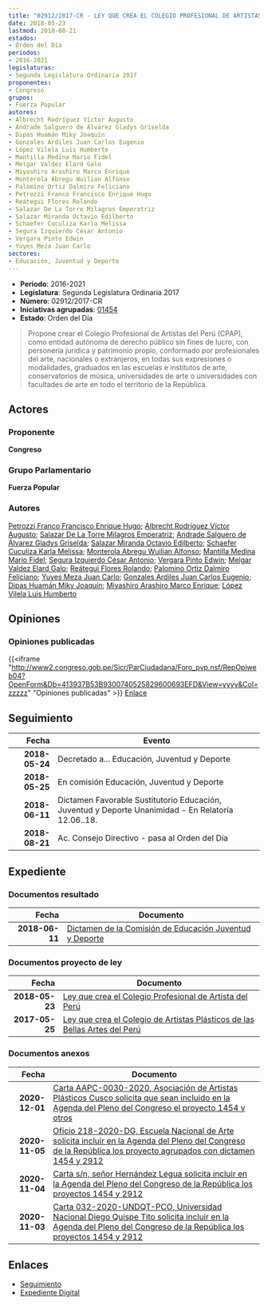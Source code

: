```yaml
---
title: "02912/2017-CR - LEY QUE CREA EL COLEGIO PROFESIONAL DE ARTISTAS DEL PERÚ"
date: 2018-05-23
lastmod: 2018-08-21
estados:
- Orden del Día
periodos:
- 2016-2021
legislaturas:
- Segunda Legislatura Ordinaria 2017
proponentes:
- Congreso
grupos:
- Fuerza Popular
autores:
- Albrecht Rodríguez Víctor Augusto
- Andrade Salguero de Álvarez Gladys Griselda
- Dipas Huamán Miky Joaquín
- Gonzales Ardiles Juan Carlos Eugenio
- López Vilela Luis Humberto
- Mantilla Medina Mario Fidel
- Melgar Valdez Elard Galo
- Miyashiro Arashiro Marco Enrique
- Monterola Abregu Wuilian Alfonso
- Palomino Ortiz Dalmiro Feliciano
- Petrozzi Franco Francisco Enrique Hugo
- Reátegui Flores Rolando
- Salazar De La Torre Milagros Emperatriz
- Salazar Miranda Octavio Edilberto
- Schaefer Cuculiza Karla Melissa
- Segura Izquierdo César Antonio
- Vergara Pinto Edwin
- Yuyes Meza Juan Carlo
sectores:
- Educación, Juventud y Deporte
---
```

- **Periodo**: 2016-2021
- **Legislatura**: Segunda Legislatura Ordinaria 2017
- **Número**: 02912/2017-CR
- **Iniciativas agrupadas**: [01454](../../01400/01454)
- **Estado**: Orden del Día

> Propone crear el Colegio Profesional de Artistas del Perú (CPAP), como entidad autónoma de derecho público sin fines de lucro, con personería jurídica y patrimonio propio, conformado por profesionales del arte, nacionales o extranjeros, en todas sus expresiones o modalidades, graduados en las escuelas e institutos de arte, conservatorios de música, universidades de arte o universidades con facultades de arte en todo el territorio de la República.


## Actores

### Proponente

**Congreso**

### Grupo Parlamentario

**Fuerza Popular**

### Autores

[Petrozzi Franco Francisco Enrique Hugo](mailto:mailto:fpetrozzi@congreso.gob.pe); [Albrecht Rodríguez Víctor Augusto](mailto:mailto:valbrecht@congreso.gob.pe); [Salazar De La Torre Milagros Emperatriz](mailto:mailto:msalazard@congreso.gob.pe); [Andrade Salguero de Álvarez Gladys Griselda](mailto:mailto:gandrade@congreso.gob.pe); [Salazar Miranda Octavio Edilberto](mailto:mailto:osalazar@congreso.gob.pe); [Schaefer Cuculiza Karla Melissa](mailto:mailto:kschaefer@congreso.gob.pe); [Monterola Abregu Wuilian Alfonso](mailto:mailto:wmonterola@congreso.gob.pe); [Mantilla Medina Mario Fidel](mailto:mailto:mmantilla@congreso.gob.pe); [Segura Izquierdo César Antonio](mailto:mailto:csegura@congreso.gob.pe); [Vergara Pinto Edwin](mailto:mailto:evergara@congreso.gob.pe); [Melgar Valdez Elard Galo](mailto:mailto:emelgar@congreso.gob.pe); [Reátegui Flores Rolando](mailto:mailto:rreategui@congreso.gob.pe); [Palomino Ortiz Dalmiro Feliciano](mailto:mailto:dfpalomino@congreso.gob.pe); [Yuyes Meza Juan Carlo](mailto:mailto:jyuyes@congreso.gob.pe); [Gonzales Ardiles Juan Carlos Eugenio](mailto:mailto:jgonzalesa@congreso.gob.pe); [Dipas Huamán Miky Joaquín](mailto:mailto:mdipas@congreso.gob.pe); [Miyashiro Arashiro Marco Enrique](mailto:mailto:mmiyashiro@congreso.gob.pe); [López Vilela Luis Humberto](mailto:mailto:llopezv@congreso.gob.pe)

## Opiniones

### Opiniones publicadas

{{<iframe "http://www2.congreso.gob.pe/Sicr/ParCiudadana/Foro_pvp.nsf/RepOpiweb04?OpenForm&Db=413937B53B9300740525829600693EFD&View=yyyy&Col=zzzzz" "Opiniones publicadas" >}}
[Enlace](http://www2.congreso.gob.pe/Sicr/ParCiudadana/Foro_pvp.nsf/RepOpiweb04?OpenForm&Db=413937B53B9300740525829600693EFD&View=yyyy&Col=zzzzz)


## Seguimiento

| Fecha | Evento |
|------:|--------|
| **2018-05-24** | Decretado a... Educación, Juventud y Deporte |
| **2018-05-25** | En comisión Educación, Juventud y Deporte |
| **2018-06-11** | Dictamen Favorable Sustitutorio Educación, Juventud y Deporte Unanimidad - En Relatoría 12.06..18. |
| **2018-08-21** | Ac. Consejo Directivo - pasa al Orden del Día |

## Expediente

### Documentos resultado

| Fecha | Documento |
|------:|-----------|
| **2018-06-11** | [Dictamen de la Comisión de Educación Juventud y Deporte](http://www.leyes.congreso.gob.pe/Documentos/2016_2021/Dictamenes/Proyectos_de_Ley/01454DC10MAY20180611.pdf) |

### Documentos proyecto de ley

| Fecha | Documento |
|------:|-----------|
| **2018-05-23** | [Ley que crea el Colegio Profesional de Artista del Perú](http://www.leyes.congreso.gob.pe/Documentos/2016_2021/Proyectos_de_Ley_y_de_Resoluciones_Legislativas/PL0291220180523..pdf) |
| **2017-05-25** | [Ley que crea el Colegio de Artistas Plásticos de las Bellas Artes del Perú](http://www.leyes.congreso.gob.pe/Documentos/2016_2021/Proyectos_de_Ley_y_de_Resoluciones_Legislativas/PL0145420170525.pdf) |

### Documentos anexos

| Fecha | Documento |
|------:|-----------|
| **2020-12-01** | [Carta AAPC-0030-2020, Asociación de Artistas Plásticos Cusco solicita que sean incluido en la Agenda del Pleno del Congreso el proyecto 1454 y otros](http://www.leyes.congreso.gob.pe/Documentos/2016_2021/Oficios/Otras_Instituciones/CARTA-AAPC-0030-2020.pdf) |
| **2020-11-05** | [Oficio 218-2020-DG, Escuela Nacional de Arte solicita incluir en la Agenda del Pleno del Congreso de la República los proyecto agrupados con dictamen 1454 y 2912](http://www.leyes.congreso.gob.pe/Documentos/2016_2021/Oficios/Otras_Instituciones/OFICIO-218-2020-DG.pdf) |
| **2020-11-04** | [Carta s/n, señor Hernández Legua solicita incluir en la Agenda del Pleno del Congreso de la República los proyectos 1454 y 2912](http://www.leyes.congreso.gob.pe/Documentos/2016_2021/Oficios/Otras_Instituciones/CARTA-S-N-20201104-PARAAQOOS-ARTE.pdf) |
| **2020-11-03** | [Carta 032-2020-UNDQT-PCO, Universidad Nacional Diego Quispe Tito solicita incluir en la Agenda del Pleno del Congreso de la República los proyectos 1454 y 2912](http://www.leyes.congreso.gob.pe/Documentos/2016_2021/Oficios/Otras_Instituciones/CARTA-032-2020-UNDQT-PCO.pdf) |

## Enlaces

- [Seguimiento](http://www2.congreso.gob.pe/Sicr/TraDocEstProc/CLProLey2016.nsf/f7fff46988ca05b1052578e100829cc7/0a6c6b0de27c45dc05258296006184fe?OpenDocument)
- [Expediente Digital](http://www2.congreso.gob.pe/Sicr/TraDocEstProc/Expvirt_2011.nsf/visbusqptramdoc1621/02912?opendocument)

